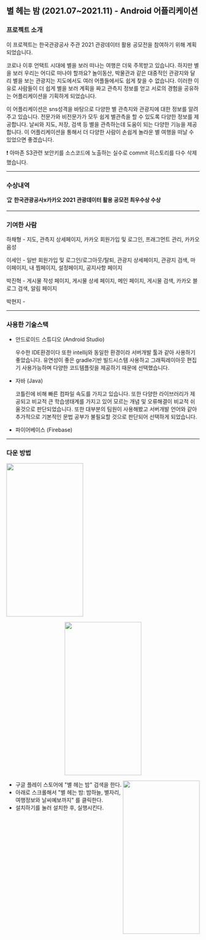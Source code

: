 ## 별 헤는 밤 (2021.07~2021.11) - Android 어플리케이션

### 프로젝트 소개

이 프로젝트는 한국관광공사 주관 2021 관광데이터 활용 공모전을 참여하기 위해 계획되었습니다.

코로나 이후 언택트 시대에 별을 보러 떠나는 여행은 더욱 주목받고 있습니다. 하지만 별을 보러 우리는 어디로 떠나야 할까요? 놀이동산, 박물관과 같은 대중적인 관광지와 달리 별을 보는 관광지는 지도에서도 여러 어플들에서도 쉽게 찾을 수 없습니다. 이러한 이유로 사람들이 더 쉽게 별을 보러 계획을 짜고 관측지 정보를 얻고 서로의 경험을 공유하는 어플리케이션을 기획하게 되었습니다.

이 어플리케이션은 sns성격을 바탕으로 다양한 별 관측지와 관광지에 대한 정보를 알려주고 있습니다. 전문가와 비전문가가 모두 쉽게 별관측을 할 수 있도록 다양한 정보를 제공합니다. 날씨와 지도, 저장, 검색 등 별을 관측하는데 도움이 되는 다양한 기능을 제공합니다. 이 어플리케이션을 통해서 더 다양한 사람이 손쉽게 놀라운 별 여행을 떠날 수 있었으면 좋겠습니다.

❗ 아마존 S3관련 보안키를 소스코드에 노출하는 실수로 commit 히스토리를 다수 삭제했습니다.

---

### 수상내역

🏆 **한국관광공사x카카오 2021 관광데이터 활용 공모전 최우수상 수상**

---

### 기여한 사람

하채형 - 지도, 관측지 상세페이지, 카카오 회원가입 및 로그인, 프래그먼트 관리, 카카오 음성

이세인 - 일반 회원가입 및 로그인/로그아웃/탈퇴, 관광지 상세페이지, 관광지 검색, 마이페이지, 내 찜페이지, 설정페이지, 공지사항 페이지

박진혁 - 게시물 작성 페이지, 게시물 상세 페이지, 메인 페이지, 게시물 검색, 카카오 블로그 검색, 알림 페이지

박현지 - 

---

### 사용한 기술스택

- 안드로이드 스튜디오 (Android Studio)
    
    우수한 IDE환경이다 또한 intellij와 동일한 환경이라 서버개발 툴과 같아 사용하기 좋았습니다. 유연성이 좋은 gradle기반 빌드시스템 사용하고  그래픽레이아웃 편집기 사용가능하며 다양한 코드템플릿을 제공하기 때문에 선택했습니다.
    
- 자바 (Java)
    
    코틀린에 비해 빠른 컴파일 속도를 가지고 있습니다. 또한 다양한 라이브러리가 제공되고 비교적 큰 학습생태계를 가지고 있어 모르는 개념 및 오류해결이 비교적 쉬울것으로 판단되었습니다. 또한 대부분의 팀원이 사용해봤고 서버개발 언어와 같아 추가적으로 기본적인 문법 공부가 불필요할 것으로 판단되어 선택하게 되었습니다.
    
- 파이어베이스 (Firebase)
    
    

---

### 다운 방법

<img src="https://user-images.githubusercontent.com/52451798/144734316-963671e4-6734-45d9-b5e5-5b50cc8beb0b.jpg" width="200" height="400"/>
<p align="center"><img src="https://user-images.githubusercontent.com/52451798/144734313-8b17daba-012d-4944-8c43-ad10c6742cc2.jpg" width="200" height="400"/></p>
<img src="https://user-images.githubusercontent.com/52451798/144734309-060d2266-c3a6-4a76-a5ca-840307d4080d.jpg" width="200" height="400" align="right"/>

- 구글 플레이 스토어에 "별 헤는 밤" 검색을 한다.
- 아래로 스크롤해서 "별 헤는 밤: 밤하늘, 별자리, 여행정보와 날씨예보까지" 를 클릭한다.
- 설치하기를 눌러 설치한 후, 실행시킨다.
